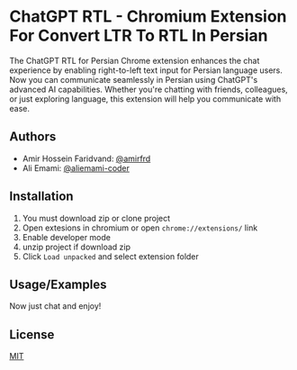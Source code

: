 # ChatGPT RTL - Chromium Extension For Convert LTR To RTL In Persian

The ChatGPT RTL for Persian Chrome extension enhances the chat experience by enabling right-to-left text input for Persian language users. Now you can communicate seamlessly in Persian using ChatGPT's advanced AI capabilities. Whether you're chatting with friends, colleagues, or just exploring language, this extension will help you communicate with ease.


## Authors

- Amir Hossein Faridvand: [@amirfrd](https://www.github.com/amirfrd)
- Ali Emami: [@aliemami-coder](https://www.github.com/aliemami-coder)




## Installation

1. You must download zip or clone project
2. Open extesions in chromium or open ```chrome://extensions/``` link 
3. Enable developer mode
4. unzip project if download zip
5. Click ```Load unpacked``` and select extension folder


 



    
## Usage/Examples

Now just chat and enjoy!





## License

[MIT](https://choosealicense.com/licenses/mit/)

